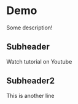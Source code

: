 # Demo

Some description!

## Subheader

Watch tutorial on Youtube

## Subheader2

This is another line
